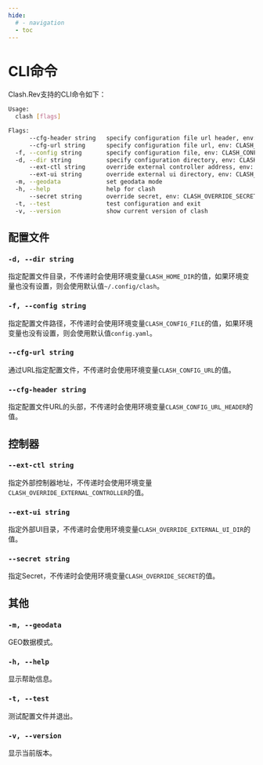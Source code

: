 ```yaml
---
hide:
  # - navigation
  - toc
---
```


# CLI命令

Clash.Rev支持的CLI命令如下：

```bash
Usage:
  clash [flags]

Flags:
      --cfg-header string   specify configuration file url header, env: CLASH_CONFIG_URL_HEADER
      --cfg-url string      specify configuration file url, env: CLASH_CONFIG_URL
  -f, --config string       specify configuration file, env: CLASH_CONFIG_FILE
  -d, --dir string          specify configuration directory, env: CLASH_HOME_DIR
      --ext-ctl string      override external controller address, env: CLASH_OVERRIDE_EXTERNAL_CONTROLLER
      --ext-ui string       override external ui directory, env: CLASH_OVERRIDE_EXTERNAL_UI_DIR
  -m, --geodata             set geodata mode
  -h, --help                help for clash
      --secret string       override secret, env: CLASH_OVERRIDE_SECRET
  -t, --test                test configuration and exit
  -v, --version             show current version of clash
```

## 配置文件

### `-d, --dir string`

指定配置文件目录，不传递时会使用环境变量`CLASH_HOME_DIR`的值，如果环境变量也没有设置，则会使用默认值`~/.config/clash`。

### `-f, --config string`

指定配置文件路径，不传递时会使用环境变量`CLASH_CONFIG_FILE`的值，如果环境变量也没有设置，则会使用默认值`config.yaml`。

### `--cfg-url string`

通过URL指定配置文件，不传递时会使用环境变量`CLASH_CONFIG_URL`的值。

### `--cfg-header string`

指定配置文件URL的头部，不传递时会使用环境变量`CLASH_CONFIG_URL_HEADER`的值。

## 控制器

### `--ext-ctl string`

指定外部控制器地址，不传递时会使用环境变量`CLASH_OVERRIDE_EXTERNAL_CONTROLLER`的值。

### `--ext-ui string`

指定外部UI目录，不传递时会使用环境变量`CLASH_OVERRIDE_EXTERNAL_UI_DIR`的值。

### `--secret string`

指定Secret，不传递时会使用环境变量`CLASH_OVERRIDE_SECRET`的值。

## 其他

### `-m, --geodata`

GEO数据模式。

### `-h, --help`

显示帮助信息。

### `-t, --test`

测试配置文件并退出。

### `-v, --version`

显示当前版本。
